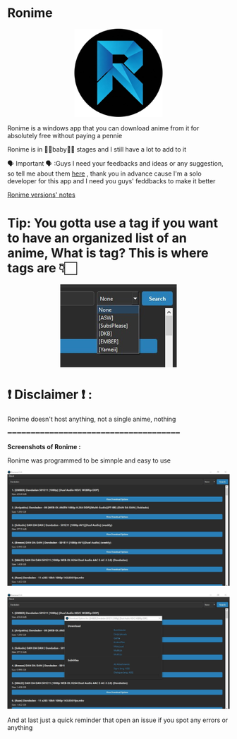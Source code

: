 # Ronime

<p align="center">
  <img src="https://github.com/Space-00/Ronime/blob/main/Screenshots/Logo.png" alt="Logo" width="200" height="200">
</p>

Ronime is a windows app that you can download anime from it for absolutely free without paying a pennie

Ronime is in 👶🏻baby👶🏻 stages and I still have a lot to add to it

🗣️ Important 🗣️ :Guys I need your feedbacks and ideas or any suggestion, so tell me about them [here](https://github.com/Space-00/Ronime/issues) , thank you in advance cause I'm a solo developer for this app and I need you guys' feddbacks to make it better

[Ronime versions' notes](https://github.com/Space-00/Ronime/blob/main/Version.md)

# Tip: You gotta use a tag if you want to have an organized list of an anime, What is tag? This is where tags are 👇🏻

<p align="center">
  <img src="https://github.com/Space-00/Ronime/blob/main/Screenshots/Tags.jpg" alt="App Screenshot">
</p>

# ❗ Disclaimer ❗ :

Ronime doesn't host anything, not a single anime, nothing

➖➖➖➖➖➖➖➖➖➖➖➖➖➖➖➖➖➖➖➖➖➖➖➖➖➖➖➖➖➖➖➖➖➖➖➖➖

**Screenshots of Ronime :**

Ronime was programmed to be simnple and easy to use

<p align="center">
  <img src="https://github.com/Space-00/Ronime/blob/main/Screenshots/1.jpg" alt="App Screenshot">
</p>

<p align="center">
  <img src="https://github.com/Space-00/Ronime/blob/main/Screenshots/2.jpg" alt="App Screenshot">
</p>

And at last just a quick reminder that open an issue if you spot any errors or anything
